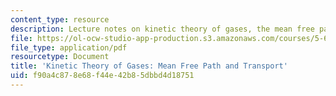 ```yaml
---
content_type: resource
description: Lecture notes on kinetic theory of gases, the mean free path, and transport.
file: https://ol-ocw-studio-app-production.s3.amazonaws.com/courses/5-62-physical-chemistry-ii-spring-2008/f90a4c878e68f44e42b85dbbd4d18751_31_562ln08.pdf
file_type: application/pdf
resourcetype: Document
title: 'Kinetic Theory of Gases: Mean Free Path and Transport'
uid: f90a4c87-8e68-f44e-42b8-5dbbd4d18751
---
```

